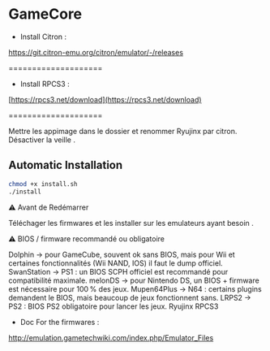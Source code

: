 # GameCore

- Install Citron :

[https://git.citron-emu.org/citron/emulator/-/releases
](https://git.citron-emu.org/citron/emulator/-/releases)

====================

- Install RPCS3 :

[https://rpcs3.net/download](https://rpcs3.net/download)

====================

Mettre les appimage dans le dossier et renommer Ryujinx par citron.
Désactiver la veille .

## Automatic Installation
```sh
chmod +x install.sh
./install
```
⚠️ Avant de Redémarrer

Téléchager les firmwares et les installer sur les emulateurs ayant besoin .


⚠️ BIOS / firmware recommandé ou obligatoire

Dolphin → pour GameCube, souvent ok sans BIOS, mais pour Wii et certaines fonctionnalités (Wii NAND, IOS) il faut le dump officiel.
SwanStation → PS1 : un BIOS SCPH officiel est recommandé pour compatibilité maximale.
melonDS → pour Nintendo DS, un BIOS + firmware est nécessaire pour 100 % des jeux.
Mupen64Plus → N64 : certains plugins demandent le BIOS, mais beaucoup de jeux fonctionnent sans.
LRPS2 → PS2 : BIOS PS2 obligatoire pour lancer les jeux.
Ryujinx
RPCS3

- Doc For the firmwares :

http://emulation.gametechwiki.com/index.php/Emulator_Files
